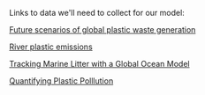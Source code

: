 Links to data we'll need to collect for our model:

[Future scenarios of global plastic waste generation](https://figshare.com/articles/dataset/Supplementary_Data_for_Future_scenarios_of_global_plastic_waste_generation_and_disposal_/5900335?file=13812260
)

[River plastic emissions](https://figshare.com/articles/dataset/River_plastic_emissions_to_the_world_s_oceans/4725541)

[Tracking Marine Litter with a Global Ocean Model](https://figshare.com/articles/dataset/Data_Sheet_2_Tracking_Marine_Litter_With_a_Global_Ocean_Model_Where_Does_It_Go_Where_Does_It_Come_From_pdf/14472108)

[Quantifying Plastic Polllution](https://figshare.com/articles/dataset/Data_Sheet_2_Quantifying_Transboundary_Plastic_Pollution_in_Marine_Protected_Areas_Across_the_Mediterranean_Sea_xlsx/18095888)